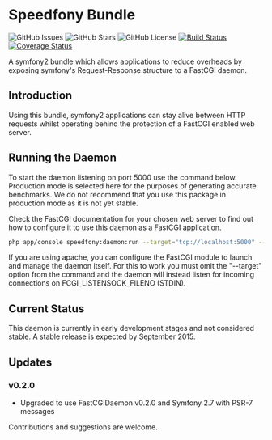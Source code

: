 # Speedfony Bundle

![GitHub Issues](https://img.shields.io/github/issues/PHPFastCGI/SpeedfonyBundle.svg)
![GitHub Stars](https://img.shields.io/github/stars/PHPFastCGI/SpeedfonyBundle.svg)
![GitHub License](https://img.shields.io/badge/license-GPLv2-blue.svg)
[![Build Status](https://travis-ci.org/PHPFastCGI/SpeedfonyBundle.svg?branch=master)](https://travis-ci.org/PHPFastCGI/FastCGIDaemon)
[![Coverage Status](https://coveralls.io/repos/PHPFastCGI/SpeedfonyBundle/badge.svg?branch=master)](https://coveralls.io/r/PHPFastCGI/SpeedfonyBundle?branch=master)

A symfony2 bundle which allows applications to reduce overheads by exposing symfony's Request-Response structure to a FastCGI daemon.

## Introduction

Using this bundle, symfony2 applications can stay alive between HTTP requests whilst operating behind the protection of a FastCGI enabled web server.

## Running the Daemon

To start the daemon listening on port 5000 use the command below. Production mode is selected here for the purposes of generating accurate benchmarks. We do not recommend that you use this package in production mode as it is not yet stable.

Check the FastCGI documentation for your chosen web server to find out how to configure it to use this daemon as a FastCGI application.

```sh
php app/console speedfony:daemon:run --target="tcp://localhost:5000" --env="prod"
```

If you are using apache, you can configure the FastCGI module to launch and manage the daemon itself. For this to work you must omit the "--target" option from the command and the daemon will instead listen for incoming connections on FCGI_LISTENSOCK_FILENO (STDIN).

## Current Status

This daemon is currently in early development stages and not considered stable. A
stable release is expected by September 2015.

## Updates

### v0.2.0
- Upgraded to use FastCGIDaemon v0.2.0 and Symfony 2.7 with PSR-7 messages

Contributions and suggestions are welcome.
